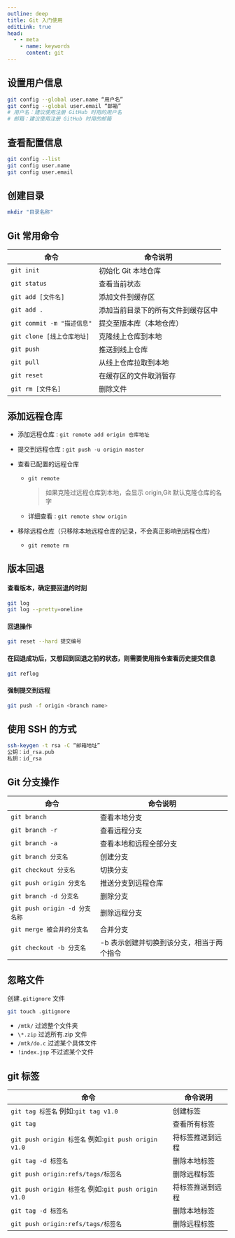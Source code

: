 ```yaml
---
outline: deep
title: Git 入门使用
editLink: true
head:
  - - meta
    - name: keywords
      content: git
---
```


## 设置用户信息

```sh
git config --global user.name “用户名”
git config --global user.email “邮箱”
# 用户名：建议使用注册 GitHub 时用的用户名
# 邮箱：建议使用注册 GitHub 时用的邮箱
```

## 查看配置信息

```sh
git config --list
git config user.name
git config user.email
```

## 创建目录

```sh
mkdir "目录名称"
```

## Git 常用命令

| 命令                       | 命令说明                           |
| -------------------------- | ---------------------------------- |
| `git init`                 | 初始化 Git 本地仓库                |
| `git status`               | 查看当前状态                       |
| `git add [文件名]`         | 添加文件到缓存区                   |
| `git add .`                | 添加当前目录下的所有文件到缓存区中 |
| `git commit -m "描述信息"` | 提交至版本库（本地仓库）           |
| `git clone [线上仓库地址]` | 克隆线上仓库到本地                 |
| `git push`                 | 推送到线上仓库                     |
| `git pull`                 | 从线上仓库拉取到本地               |
| `git reset`                | 在缓存区的文件取消暂存             |
| `git rm [文件名]`          | 删除文件                           |

## 添加远程仓库

- 添加远程仓库 : `git remote add origin 仓库地址`
- 提交到远程仓库 : `git push -u origin master`

- 查看已配置的远程仓库

  - `git remote`
    > 如果克隆过远程仓库到本地，会显示 origin,Git 默认克隆仓库的名字
  - 详细查看 : `git remote show origin`

- 移除远程仓库（只移除本地远程仓库的记录，不会真正影响到远程仓库）

  - `git remote rm`

## 版本回退

#### 查看版本，确定要回退的时刻

```sh
git log
git log --pretty=oneline
```

#### 回退操作

```sh
git reset --hard 提交编号
```

#### 在回退成功后，又想回到回退之前的状态，则需要使用指令查看历史提交信息

```sh
git reflog
```

#### 强制提交到远程

```sh
git push -f origin <branch name>
```

## 使用 SSH 的方式

```sh
ssh-keygen -t rsa -C “邮箱地址”
公钥：id_rsa.pub
私钥：id_rsa
```

## Git 分支操作

| 命令                          | 命令说明                                  |
| ----------------------------- | ----------------------------------------- |
| `git branch`                  | 查看本地分支                              |
| `git branch -r`               | 查看远程分支                              |
| `git branch -a`               | 查看本地和远程全部分支                    |
| `git branch 分支名`           | 创建分支                                  |
| `git checkout 分支名`         | 切换分支                                  |
| `git push origin 分支名`      | 推送分支到远程仓库                        |
| `git branch -d 分支名`        | 删除分支                                  |
| `git push origin -d 分支名称` | 删除远程分支                              |
| `git merge 被合并的分支名`    | 合并分支                                  |
| `git checkout -b 分支名`      | -b 表示创建并切换到该分支，相当于两个指令 |

## 忽略文件

创建`.gitignore` 文件

```sh
git touch .gitignore
```

- `/mtk/` 过滤整个文件夹
- `\*.zip` 过滤所有.zip 文件
- `/mtk/do.c` 过滤某个具体文件
- `!index.jsp` 不过滤某个文件

## git 标签

| 命令                                                 | 命令说明         |
| ---------------------------------------------------- | ---------------- |
| `git tag 标签名` 例如:`git tag v1.0`                 | 创建标签         |
| `git tag`                                            | 查看所有标签     |
| `git push origin 标签名` 例如:`git push origin v1.0` | 将标签推送到远程 |
| `git tag -d 标签名`                                  | 删除本地标签     |
| `git push origin:refs/tags/标签名`                   | 删除远程标签     |
| `git push origin 标签名` 例如:`git push origin v1.0` | 将标签推送到远程 |
| `git tag -d 标签名`                                  | 删除本地标签     |
| `git push origin:refs/tags/标签名`                   | 删除远程标签     |
